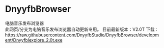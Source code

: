 # DnyyfbBrowser
电脑音乐发布浏览器<br>
此网页/分支为电脑音乐发布浏览器自动更新专用。
目前最新版本：V2.0T
下载：https://raw.githubusercontent.com/DnyyfbStudio/DnyyfbBrowser/development/DnyyfbIexplore_2.0t.exe
